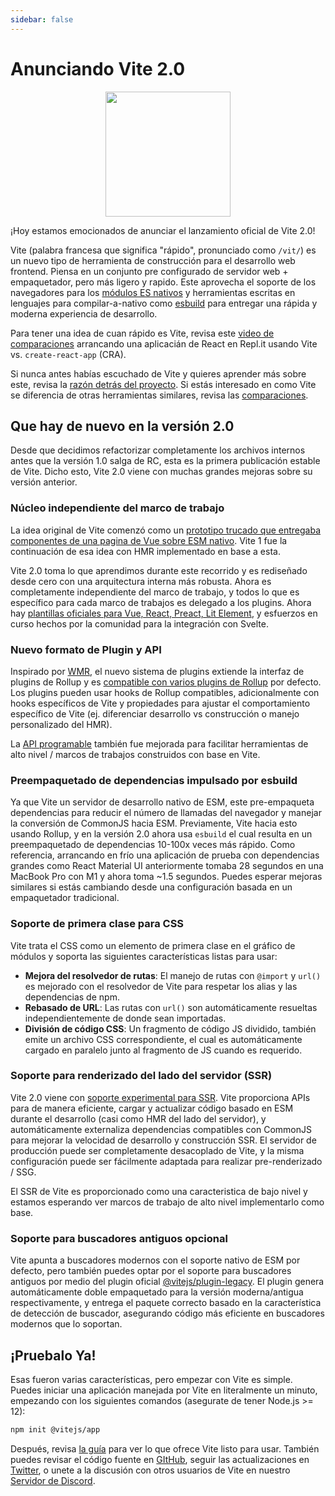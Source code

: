 ```yaml
---
sidebar: false
---
```


# Anunciando Vite 2.0

<p style="text-align:center">
  <img src="/logo.svg" style="height:200px">
</p>

¡Hoy estamos emocionados de anunciar el lanzamiento oficial de Vite 2.0!

Vite (palabra francesa que significa "rápido", pronunciado como `/vit/`) es un nuevo tipo de herramienta de construcción para el desarrollo web frontend. Piensa en un conjunto pre configurado de servidor web + empaquetador, pero más ligero y rapido. Este aprovecha el soporte de los navegadores para los [módulos ES nativos](https://developer.mozilla.org/en-US/docs/Web/JavaScript/Guide/Modules) y herramientas escritas en lenguajes para compilar-a-nativo como [esbuild](https://esbuild.github.io/) para entregar una rápida y moderna experiencia de desarrollo.

Para tener una idea de cuan rápido es Vite, revisa este [video de comparaciones](https://twitter.com/amasad/status/1355379680275128321) arrancando una aplicacián de React en Repl.it usando Vite vs. `create-react-app` (CRA).

Si nunca antes habías escuchado de Vite y quieres aprender más sobre este, revisa la [razón detrás del proyecto](https://vitejs.dev/guide/why.html). Si estás interesado en como Vite se diferencia de otras herramientas similares, revisa las [comparaciones](https://vitejs.dev/guide/comparisons.html).

## Que hay de nuevo en la versión 2.0

Desde que decidimos refactorizar completamente los archivos internos antes que la versión 1.0 salga de RC, esta es la primera publicación estable de Vite. Dicho esto, Vite 2.0 viene con muchas grandes mejoras sobre su versión anterior.

### Núcleo independiente del marco de trabajo

La idea original de Vite comenzó como un [prototipo trucado que entregaba componentes de una pagina de Vue sobre ESM nativo](https://github.com/vuejs/vue-dev-server). Vite 1 fue la continuación de esa idea con HMR implementado en base a esta.

Vite 2.0 toma lo que aprendimos durante este recorrido y es rediseñado desde cero con una arquitectura interna más robusta. Ahora es completamente independiente del marco de trabajo, y todos lo que es específico para cada marco de trabajos es delegado a los plugins. Ahora hay [plantillas oficiales para Vue, React, Preact, Lit Element](https://github.com/vitejs/vite/tree/main/packages/create-vite), y esfuerzos en curso hechos por la comunidad para la integración con Svelte.

### Nuevo formato de Plugin y API

Inspirado por [WMR](https://github.com/preactjs/wmr), el nuevo sistema de plugins extiende la interfaz de plugins de Rollup y es [compatible con varios plugins de Rollup](https://vite-rollup-plugins.patak.dev/) por defecto. Los plugins pueden usar hooks de Rollup compatibles, adicionalmente con hooks específicos de Vite y propiedades para ajustar el comportamiento específico de Vite (ej. diferenciar desarrollo vs construcción o manejo personalizado del HMR).

La [API programable](https://vitejs.dev/guide/api-javascript.html) también fue mejorada para facilitar herramientas de alto nivel / marcos de trabajos construidos con base en Vite.

### Preempaquetado de dependencias impulsado por esbuild

Ya que Vite un servidor de desarrollo nativo de ESM, este pre-empaqueta dependencias para reducir el número de llamadas del navegador y manejar la conversión de CommonJS hacia ESM. Previamente, Vite hacia esto usando Rollup, y en la versión 2.0 ahora usa `esbuild` el cual resulta en un preempaquetado de dependencias 10-100x veces más rápido. Como referencia, arrancando en frío una aplicación de prueba con dependencias grandes como React Material UI anteriormente tomaba 28 segundos en una MacBook Pro con M1 y ahora toma ~1.5 segundos. Puedes esperar mejoras similares si estás cambiando desde una configuración basada en un empaquetador tradicional.

### Soporte de primera clase para CSS

Vite trata el CSS como un elemento de primera clase en el gráfico de módulos y soporta las siguientes características listas para usar:

- **Mejora del resolvedor de rutas**: El manejo de rutas con `@import` y `url()` es mejorado con el resolvedor de Vite para respetar los alias y las dependencias de npm.
- **Rebasado de URL**: Las rutas con `url()` son automáticamente resueltas independientemente de donde sean importadas.
- **División de código CSS**: Un fragmento de código JS dividido, también emite un archivo CSS correspondiente, el cual es automáticamente cargado en paralelo junto al fragmento de JS cuando es requerido.

### Soporte para renderizado del lado del servidor (SSR)

Vite 2.0 viene con [soporte experimental para SSR](https://vitejs.dev/guide/ssr.html). Vite proporciona APIs para de manera eficiente, cargar y actualizar código basado en ESM durante el desarrollo (casi como HMR del lado del servidor), y automáticamente externaliza dependencias compatibles con CommonJS para mejorar la velocidad de desarrollo y construcción SSR. El servidor de producción puede ser completamente desacoplado de Vite, y la misma configuración puede ser fácilmente adaptada para realizar pre-renderizado / SSG.

El SSR de Vite es proporcionado como una caracteristica de bajo nivel y estamos esperando ver marcos de trabajo de alto nivel implementarlo como base.

### Soporte para buscadores antiguos opcional

Vite apunta a buscadores modernos con el soporte nativo de ESM por defecto, pero también puedes optar por el soporte para buscadores antiguos por medio del plugin oficial [@vitejs/plugin-legacy](https://github.com/vitejs/vite/tree/main/packages/plugin-legacy). El plugin genera automáticamente doble empaquetado para la versión moderna/antigua respectivamente, y entrega el paquete correcto basado en la característica de detección de buscador, asegurando código más eficiente en buscadores modernos que lo soportan.

## ¡Pruebalo Ya!

Esas fueron varias características, pero empezar con Vite es simple. Puedes iniciar una aplicación manejada por Vite en literalmente un minuto, empezando con los siguientes comandos (asegurate de tener Node.js >= 12):

```bash
npm init @vitejs/app
```

Después, revisa [la guía](https://vitejs.dev/guide/) para ver lo que ofrece Vite listo para usar. También puedes revisar el código fuente en [GItHub](https://github.com/vitejs/vite), seguir las actualizaciones en [Twitter](https://twitter.com/vite_js), o unete a la discusión con otros usuarios de Vite en nuestro [Servidor de Discord](http://chat.vitejs.dev/).
